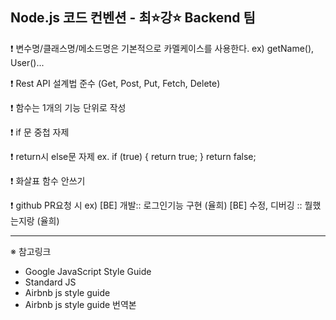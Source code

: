 ## Node.js 코드 컨벤션 - 최⭐강⭐ Backend 팀


❗ 변수명/클래스명/메소드명은 기본적으로 카멜케이스를 사용한다.
ex) getName(), User()...

❗ Rest API 설계법 준수 (Get, Post, Put, Fetch, Delete)

❗ 함수는 1개의 기능 단위로 작성

❗ if 문 중첩 자제

❗ return시 else문 자제
ex. if (true) {
          return true;
      }
      return false;

❗ 화살표 함수 안쓰기

❗ github PR요청 시 
ex) [BE] 개발:: 로그인기능 구현 (율희)
     [BE] 수정, 디버깅 :: 뭘했는지랑 (율희)
     
---

※ 참고링크
* Google JavaScript Style Guide
* Standard JS
* Airbnb js style guide
* Airbnb js style guide 번역본
